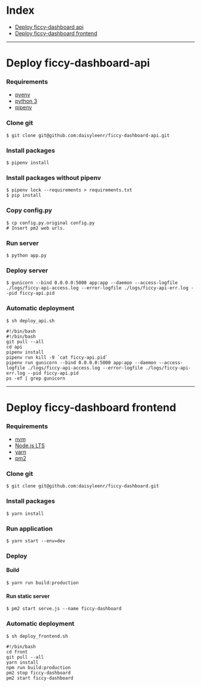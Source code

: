 # Index

- [Deploy ficcy-dashboard api](#Deploy-ficcy-dashboard-api)
- [Deploy ficcy-dashboard frontend](#Deploy-ficcy-dashboard-frontend)

---

# Deploy ficcy-dashboard-api

### Requirements

- [pyenv](https://github.com/pyenv/pyenv-installer)
- [python 3](https://github.com/pyenv/pyenv#simple-python-version-management-pyenv)
- [pipenv](https://pipenv.readthedocs.io/en/latest/install/#pragmatic-installation-of-pipenv)

### Clone git

    $ git clone git@github.com:daisyleenr/ficcy-dashboard-api.git

### Install packages

    $ pipenv install

### Install packages without pipenv

    $ pipenv lock --requirements > requirements.txt
    $ pip install

### Copy config.py

    $ cp config.py.original config.py
    # Insert pm2 web urls.

### Run server

    $ python app.py

### Deploy server

    $ gunicorn --bind 0.0.0.0:5000 app:app --daemon --access-logfile ./logs/ficcy-api-access.log --error-logfile ./logs/ficcy-api-err.log --pid ficcy-api.pid

### Automatic deployment

    $ sh deploy_api.sh

    #!/bin/bash
    #!/bin/bash
    git pull --all
    cd api
    pipenv install
    pipenv run kill -9 `cat ficcy-api.pid`
    pipenv run gunicorn --bind 0.0.0.0:5000 app:app --daemon --access-logfile ./logs/ficcy-api-access.log --error-logfile ./logs/ficcy-api-err.log --pid ficcy-api.pid
    ps -ef | grep gunicorn


---

# Deploy ficcy-dashboard frontend

### Requirements

- [nvm](https://github.com/nvm-sh/nvm#install--update-script)
- [Node.js LTS](https://github.com/nvm-sh/nvm#long-term-support)
- [yarn](https://yarnpkg.com/lang/en/docs/install/#debian-stable)
- [pm2](http://pm2.keymetrics.io/docs/usage/quick-start/#installation)

### Clone git

    $ git clone git@github.com:daisyleenr/ficcy-dashboard.git

### Install packages

    $ yarn install

### Run application

    $ yarn start --env=dev

### Deploy

#### Build

    $ yarn run build:production

#### Run static server

    $ pm2 start serve.js --name ficcy-dashboard

### Automatic deployment

    $ sh deploy_frontend.sh

    #!/bin/bash
    cd front
    git pull --all
    yarn install
    npm run build:production
    pm2 stop ficcy-dashboard
    pm2 start ficcy-dashboard
